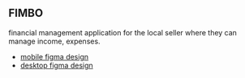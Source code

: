 ## FIMBO

financial management application for the local seller where they can manage income, expenses.

- [mobile figma design](https://www.figma.com/file/iw69NClM47gjMbzsFDhMSA/amani-Finance-mobile-view?node-id=0%3A1)
- [desktop figma design](https://www.figma.com/file/i2B2F73gZhzma1fbqHt02g/amani-Finance?node-id=0%3A1)
